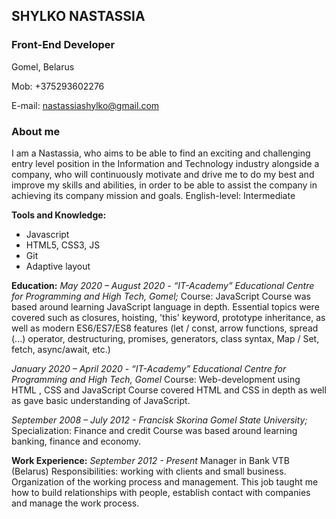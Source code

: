 ## SHYLKO NASTASSIA

### Front-End Developer

Gomel, Belarus

Mob: +375293602276

E-mail: nastassiashylko@gmail.com

### About me
I am a Nastassia, who aims to be able  to find an exciting and challenging entry level position in the Information and Technology industry alongside a company, who will continuously motivate and drive me to do my best and improve my skills and abilities, in order to be able to assist the company in achieving its company mission and goals.
English-level: Intermediate

**Tools and Knowledge:**
*	Javascript
*	HTML5, CSS3, JS
*	Git
*	Adaptive layout

**Education:**
*May 2020 – August 2020 - “IT-Academy” Educational Centre for Programming and High Tech, Gomel;*
Course: JavaScript
Course was based around learning JavaScript language in depth.
Essential topics were covered such as closures, hoisting, 'this' keyword, prototype inheritance, as well as modern ES6/ES7/ES8 features (let / const, arrow functions, spread (...) operator, destructuring, promises, generators, class syntax, Map / Set, fetch, async/await, etc.)

*January 2020 – April 2020 - “IT-Academy” Educational Centre for Programming and High Tech, Gomel*
Course: Web-development using HTML , CSS and JavaScript
Course covered HTML and CSS in depth as well as gave basic understanding of JavaScript.

*September 2008 – July 2012 - Francisk Skorina Gomel State University;*
Specialization: Finance and credit
Course was based around learning banking, finance and economy.

**Work Experience:** *September 2012 - Present*
Manager in Bank VTB (Belarus)
Responsibilities: working with clients and small business. Organization of the working process and management.
This job taught me how to build relationships with people, establish contact with companies and manage the work process.
